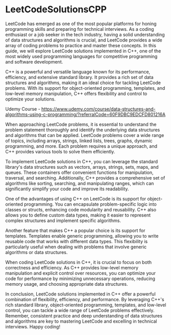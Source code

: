 # LeetCodeSolutionsCPP
LeetCode has emerged as one of the most popular platforms for honing programming skills and preparing for technical interviews. As a coding enthusiast or a job seeker in the tech industry, having a solid understanding of data structures and algorithms is crucial, and LeetCode provides a wide array of coding problems to practice and master these concepts. In this guide, we will explore LeetCode solutions implemented in C++, one of the most widely used programming languages for competitive programming and software development.

C++ is a powerful and versatile language known for its performance, efficiency, and extensive standard library. It provides a rich set of data structures and algorithms, making it an ideal choice for tackling LeetCode problems. With its support for object-oriented programming, templates, and low-level memory manipulation, C++ offers flexibility and control to optimize your solutions.

Udemy Course - https://www.udemy.com/course/data-structures-and-algorithms-using-c-programming/?referralCode=60F9DBC9EDCFD801216A

When approaching LeetCode problems, it is essential to understand the problem statement thoroughly and identify the underlying data structures and algorithms that can be applied. LeetCode problems cover a wide range of topics, including arrays, strings, linked lists, trees, graphs, dynamic programming, and more. Each problem requires a unique approach, and C++ provides various tools to solve them efficiently.

To implement LeetCode solutions in C++, you can leverage the standard library's data structures such as vectors, arrays, strings, sets, maps, and queues. These containers offer convenient functions for manipulation, traversal, and searching. Additionally, C++ provides a comprehensive set of algorithms like sorting, searching, and manipulating ranges, which can significantly simplify your code and improve its readability.

One of the advantages of using C++ on LeetCode is its support for object-oriented programming. You can encapsulate problem-specific logic into classes or structs, enhancing code modularity and reusability. C++ also allows you to define custom data types, making it easier to represent complex structures and implement specific algorithms.

Another feature that makes C++ a popular choice is its support for templates. Templates enable generic programming, allowing you to write reusable code that works with different data types. This flexibility is particularly useful when dealing with problems that involve generic algorithms or data structures.

When coding LeetCode solutions in C++, it is crucial to focus on both correctness and efficiency. As C++ provides low-level memory manipulation and explicit control over resources, you can optimize your code for performance by minimizing unnecessary operations, reducing memory usage, and choosing appropriate data structures.

In conclusion, LeetCode solutions implemented in C++ offer a powerful combination of flexibility, efficiency, and performance. By leveraging C++'s rich standard library, object-oriented programming, templates, and low-level control, you can tackle a wide range of LeetCode problems effectively. Remember, consistent practice and deep understanding of data structures and algorithms are key to mastering LeetCode and excelling in technical interviews. Happy coding!
